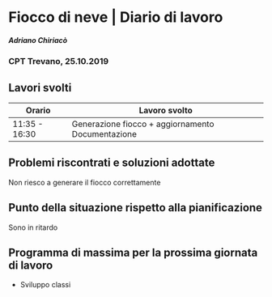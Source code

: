 

# Fiocco di neve | Diario di lavoro
##### Adriano Chiriacò
### CPT Trevano, 25.10.2019

## Lavori svolti


|Orario        |Lavoro svolto                 |
|--------------|---------------------------------------------------------|
|11:35 - 16:30 |Generazione fiocco  + aggiornamento  Documentazione  |


##  Problemi riscontrati e soluzioni adottate
Non riesco a generare il fiocco correttamente
##  Punto della situazione rispetto alla pianificazione
Sono in ritardo

## Programma di massima per la prossima giornata di lavoro
- Sviluppo classi
